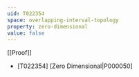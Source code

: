 ```yaml
---
uid: T022354
space: overlapping-interval-topology
property: zero-dimensional
value: false
---
```

[[Proof]]

* [T022354] [Zero Dimensional|P000050]

